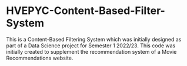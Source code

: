 # HVEPYC-Content-Based-Filter-System
 This is a Content-Based Filtering System which was initially designed as part of a Data Science project for Semester 1 2022/23. This code was initially created to supplement the recommendation system of a Movie Recommendations website.

